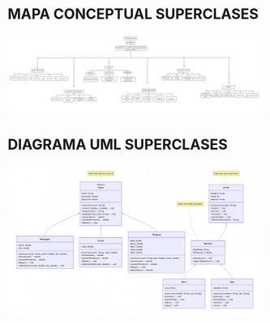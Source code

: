 # MAPA CONCEPTUAL SUPERCLASES
![alt text](super.png)
# DIAGRAMA UML SUPERCLASES
![alt text](umlsuperclas.png)